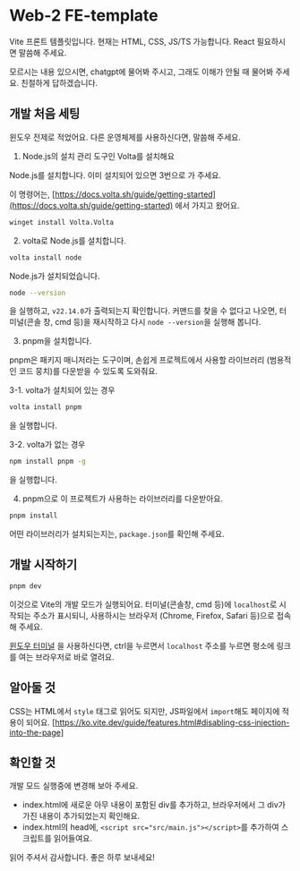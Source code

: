 # Web-2 FE-template

Vite 프론트 템플릿입니다.
현재는 HTML, CSS, JS/TS 가능합니다.
React 필요하시면 말씀해 주세요.

모르시는 내용 있으시면, chatgpt에 물어봐 주시고, 그래도 이해가 안될 때 물어봐 주세요. 친절하게 답하겠습니다.


## 개발 처음 세팅

윈도우 전제로 적었어요.
다른 운영체제를 사용하신다면, 말씀해 주세요.

1. Node.js의 설치 관리 도구인 Volta를 설치해요

Node.js를 설치합니다.
이미 설치되어 있으면 3번으로 가 주세요.

이 명령어는, [https://docs.volta.sh/guide/getting-started](https://docs.volta.sh/guide/getting-started) 에서 가지고 왔어요.

```sh
winget install Volta.Volta
```

2. volta로 Node.js를 설치합니다.

```sh
volta install node
```

Node.js가 설치되었습니다.

```sh
node --version
```

을 실행하고,
`v22.14.0`가 출력되는지 확인합니다.
커맨드를 찾을 수 없다고 나오면, 터미널(콘솔 창, cmd 등)을 재시작하고 다시 `node --version`을 실행해 봅니다.

3. pnpm을 설치합니다.

pnpm은 패키지 매니저라는 도구이며, 손쉽게 프로젝트에서 사용할 라이브러리 (범용적인 코드 뭉치)를 다운받을 수 있도록 도와줘요.

3-1. volta가 설치되어 있는 경우

```sh
volta install pnpm
```

을 실행합니다.

3-2. volta가 없는 경우

```sh
npm install pnpm -g
```

을 실행합니다.

4. pnpm으로 이 프로젝트가 사용하는 라이브러리를 다운받아요.

```sh
pnpm install
```

어떤 라이브러리가 설치되는지는, `package.json`를 확인해 주세요.

## 개발 시작하기


```sh
pnpm dev
```

이것으로 Vite의 개발 모드가 실행되어요.
터미널(콘솔창, cmd 등)에 `localhost`로 시작되는 주소가 표시되니, 사용하시는 브라우저 (Chrome, Firefox, Safari 등)으로 접속해 주세요.

[윈도우 터미널](https://namu.wiki/w/Windows%20Terminal) 을 사용하신다면, ctrl을 누르면서 `localhost` 주소를 누르면 평소에 링크를 여는 브라우저로 바로 열려요.

## 알아둘 것

CSS는 HTML에서 `style` 태그로 읽어도 되지만, JS파일에서 `import`해도 페이지에 적용이 되어요.
[https://ko.vite.dev/guide/features.html#disabling-css-injection-into-the-page]

## 확인할 것

개발 모드 실행중에 변경해 보아 주세요.

- index.html에 새로운 아무 내용이 포함된 div를 추가하고, 브라우저에서 그 div가 가진 내용이 추가되었는지 확인해요.
- index.html의 head에, `<script src="src/main.js"></script>`를 추가하여 스크립트를 읽어들여요.

읽어 주셔서 감사합니다. 좋은 하루 보내세요!